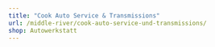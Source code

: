 ```yaml
---
title: "Cook Auto Service & Transmissions"
url: /middle-river/cook-auto-service-und-transmissions/
shop: Autowerkstatt
---
```

